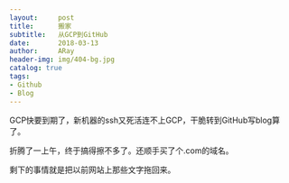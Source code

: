 ```yaml
---
layout:     post
title:      搬家
subtitle:   从GCP到GitHub
date:       2018-03-13
author:     ARay
header-img: img/404-bg.jpg
catalog: true
tags:
- Github
- Blog
---
```

GCP快要到期了，新机器的ssh又死活连不上GCP，干脆转到GitHub写blog算了。

折腾了一上午，终于搞得擦不多了。还顺手买了个.com的域名。

剩下的事情就是把以前网站上那些文字拖回来。





